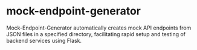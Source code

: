 # mock-endpoint-generator
Mock-Endpoint-Generator automatically creates mock API endpoints from JSON files in a specified directory, facilitating rapid setup and testing of backend services using Flask.
